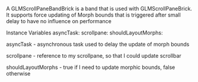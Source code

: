 A GLMScrollPaneBandBrick is a band that is used with GLMScrollPaneBrick. It supports force updating of Morph bounds that is triggered after small delay to have no influence on performanceInstance Variables	asyncTask:		<GLMAsyncTask>	scrollpane:		<GLMScrollPaneBrick>	shouldLayoutMorphs:		<Boolean>asyncTask	- asynchronous task used to delay the update of morph boundsscrollpane	- reference to my scrollpane, so that I could update scrollbarshouldLayoutMorphs	- true if I need to update morphic bounds, false otherwise